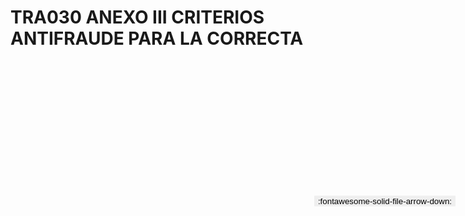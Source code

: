 
# TRA030 ANEXO III CRITERIOS ANTIFRAUDE PARA LA CORRECTA

<a href='../TRA030 ANEXO III CRITERIOS ANTIFRAUDE PARA LA CORRECTA.pdf' download>
<button class='md-button -primary' 
id='download-btn' style="position: fixed; top: 10%; right: 20px; 
        transform: translateY(-50%); z-index: 1000;  border: none; ">
:fontawesome-solid-file-arrow-down: 
</button>
</a>

<div 
    id='../TRA030 ANEXO III CRITERIOS ANTIFRAUDE PARA LA CORRECTA.pdf' 
    data-pdf-url='../TRA030 ANEXO III CRITERIOS ANTIFRAUDE PARA LA CORRECTA.pdf'
    style=' width: 100%; height: auto;overflow: auto;'>
</div>

